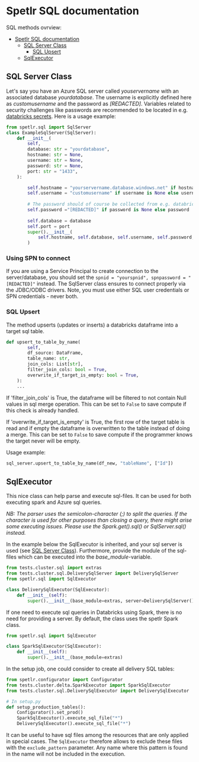 # Spetlr SQL documentation

SQL methods ovrview:

- [Spetlr SQL documentation](#spetlr-sql-documentation)
  - [SQL Server Class](#sql-server-class)
    - [SQL Upsert](#sql-upsert)
  - [SqlExecutor](#sqlexecutor)

## SQL Server Class
Let's say you have an Azure SQL server called *youservername* with an associated database *yourdatabase*. The username is explicitly defined here as *customusername* and the password as *[REDACTED]*. Variables related to security challenges like passwords are recommended to be located in e.g. [databricks secrets](https://docs.databricks.com/security/secrets/index.html). Here is a usage example:
 
```python
from spetlr.sql import SqlServer
class ExampleSqlServer(SqlServer):
    def __init__(
        self,
        database: str = "yourdatabase",
        hostname: str = None,
        username: str = None,
        password: str = None,
        port: str = "1433",
    ):

        self.hostname = "yourservername.database.windows.net" if hostname is None else hostname
        self.username = "customusername" if username is None else username
        
        # The password should of course be collected from e.g. databricks secrets
        self.password ="[REDACTED]" if password is None else password 
        
        self.database = database
        self.port = port
        super().__init__(
            self.hostname, self.database, self.username, self.password, self.port
        )
```
### Using SPN to connect

If you are using a Service Principal to create connection to the server/database, you should set the ```spnid = "yourspnid", spnpassword = "[REDACTED]"``` instead. The SqlServer class ensures to connect properly via the JDBC/ODBC drivers. Note, you must use either SQL user credentials or SPN credentials - never both. 

### SQL Upsert

The method upserts (updates or inserts) a databricks dataframe into a target sql table. 

``` python
def upsert_to_table_by_name(
        self,
        df_source: DataFrame,
        table_name: str,
        join_cols: List[str],
        filter_join_cols: bool = True,
        overwrite_if_target_is_empty: bool = True,
    ):
    ...
```

If 'filter_join_cols' is True, the dataframe will be filtered to not contain Null values in sql merge operation. This can be set to `False` to save compute if this check is already handled.

If 'overwrite_if_target_is_empty' is True, the first row of the target table is read and if empty the dataframe is overwritten to the table instead of doing a merge. This can be set to `False` to save compute if the programmer knows the target never will be empty.

Usage example:
``` python
sql_server.upsert_to_table_by_name(df_new, "tableName", ["Id"])

```

## SqlExecutor
This nice class can help parse and execute sql-files. It can be used for both executing 
spark and Azure sql queries.

*NB: The parser uses the semicolon-character (;) to split the queries. If the character 
is used for other purposes than closing a query, there might arise some executing 
issues. Please use the Spark.get().sql() or SqlServer.sql() instead.* 

In the example below the SqlExecutor is inherited, and your sql server is used 
(see [SQL Server Class](#sql-server-class)). Furthermore, provide the module of the 
sql-files which can be executed into the *base_module*-variable.  
 
```python
from tests.cluster.sql import extras
from tests.cluster.sql.DeliverySqlServer import DeliverySqlServer
from spetlr.sql import SqlExecutor

class DeliverySqlExecutor(SqlExecutor):
    def __init__(self):
        super().__init__(base_module=extras, server=DeliverySqlServer())
```

If one need to execute sql queries in Databricks using Spark, there is no need for 
providing a server. By default, the class uses the spetlr Spark class. 
```python
from spetlr.sql import SqlExecutor

class SparkSqlExecutor(SqlExecutor):
    def __init__(self):
        super().__init__(base_module=extras)
```

In the setup job, one could consider to create all delivery SQL tables:

```python
from spetlr.configurator import Configurator
from tests.cluster.delta.SparkExecutor import SparkSqlExecutor
from tests.cluster.sql.DeliverySqlExecutor import DeliverySqlExecutor

# In setup.py
def setup_production_tables():
    Configurator().set_prod()
    SparkSqlExecutor().execute_sql_file("*")
    DeliverySqlExecutor().execute_sql_file("*")
```

It can be useful to have sql files among the resources that are only applied in special
cases. The `SqlExecutor` therefore allows to exclude these files with the 
`exclude_pattern` parameter. Any name where this pattern is found in the name will not 
be included in the execution.
